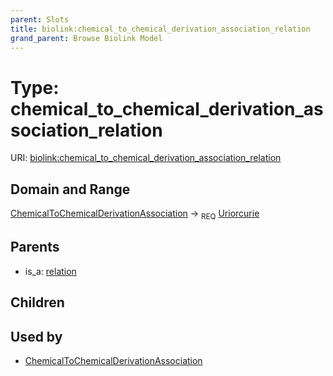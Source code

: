 ```yaml
---
parent: Slots
title: biolink:chemical_to_chemical_derivation_association_relation
grand_parent: Browse Biolink Model
---
```


# Type: chemical_to_chemical_derivation_association_relation




URI: [biolink:chemical_to_chemical_derivation_association_relation](https://w3id.org/biolink/vocab/chemical_to_chemical_derivation_association_relation)

## Domain and Range

[ChemicalToChemicalDerivationAssociation](ChemicalToChemicalDerivationAssociation.md) ->  <sub>REQ</sub> [Uriorcurie](types/Uriorcurie.md)

## Parents

 *  is_a: [relation](relation.md)

## Children


## Used by

 * [ChemicalToChemicalDerivationAssociation](ChemicalToChemicalDerivationAssociation.md)
